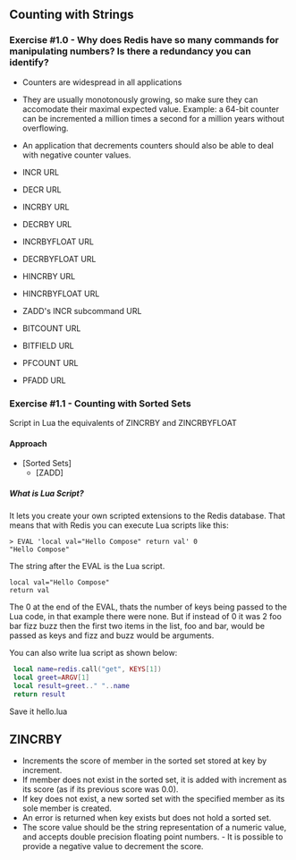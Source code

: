 ## Counting with Strings

### Exercise #1.0 - Why does Redis have so many commands for manipulating numbers? Is there a redundancy you can identify?


- Counters are widespread in all applications
- They are usually monotonously growing, so make sure they can accomodate their maximal expected value. Example: a 64-bit counter can be incremented a million times a second for a million years without overflowing.
- An application that decrements counters should also be able to deal with negative counter values.

- INCR URL
- DECR URL
- INCRBY URL
- DECRBY URL
- INCRBYFLOAT URL
- DECRBYFLOAT URL
- HINCRBY URL
- HINCRBYFLOAT URL
- ZADD's INCR subcommand URL
- BITCOUNT URL
- BITFIELD URL
- PFCOUNT URL
- PFADD URL

### Exercise #1.1 - Counting with Sorted Sets

Script in Lua the equivalents of ZINCRBY and ZINCRBYFLOAT


#### Approach

- [Sorted Sets]
  -  [ZADD]
  
  




##### What is Lua Script?

It lets you create your own scripted extensions to the Redis database. That means that with Redis you can execute Lua scripts like this:

```
> EVAL 'local val="Hello Compose" return val' 0
"Hello Compose"
```

The string after the EVAL is the Lua script.

```
local val="Hello Compose"  
return val 
```

The 0 at the end of the EVAL, thats the number of keys being passed to the Lua code, in that example there were none.
But if instead of 0 it was 2 foo bar fizz buzz then the first two items in the list, foo and bar, would be passed as keys and fizz and buzz would be arguments.

You can also write lua script as shown below:


```lua
 local name=redis.call("get", KEYS[1])
 local greet=ARGV[1]
 local result=greet.." "..name
 return result
```

Save it hello.lua 






## ZINCRBY

- Increments the score of member in the sorted set stored at key by increment. 
- If member does not exist in the sorted set, it is added with increment as its score (as if its previous score was 0.0). 
- If key does not exist, a new sorted set with the specified member as its sole member is created.
- An error is returned when key exists but does not hold a sorted set.
- The score value should be the string representation of a numeric value, and accepts double precision floating point numbers. - It is possible to provide a negative value to decrement the score.
